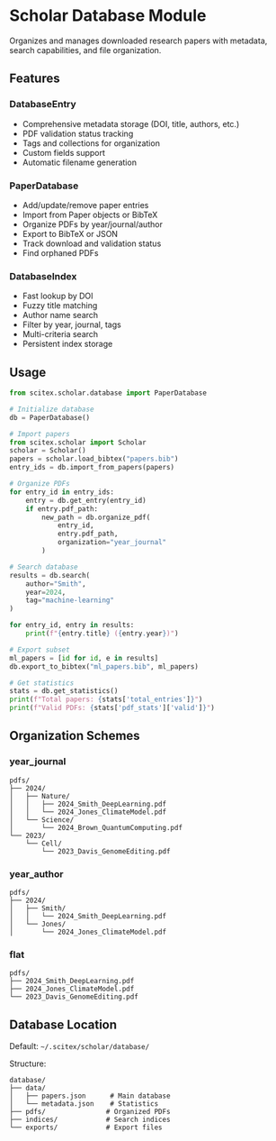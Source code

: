 # Scholar Database Module

Organizes and manages downloaded research papers with metadata, search capabilities, and file organization.

## Features

### DatabaseEntry
- Comprehensive metadata storage (DOI, title, authors, etc.)
- PDF validation status tracking
- Tags and collections for organization
- Custom fields support
- Automatic filename generation

### PaperDatabase
- Add/update/remove paper entries
- Import from Paper objects or BibTeX
- Organize PDFs by year/journal/author
- Export to BibTeX or JSON
- Track download and validation status
- Find orphaned PDFs

### DatabaseIndex
- Fast lookup by DOI
- Fuzzy title matching
- Author name search
- Filter by year, journal, tags
- Multi-criteria search
- Persistent index storage

## Usage

```python
from scitex.scholar.database import PaperDatabase

# Initialize database
db = PaperDatabase()

# Import papers
from scitex.scholar import Scholar
scholar = Scholar()
papers = scholar.load_bibtex("papers.bib")
entry_ids = db.import_from_papers(papers)

# Organize PDFs
for entry_id in entry_ids:
    entry = db.get_entry(entry_id)
    if entry.pdf_path:
        new_path = db.organize_pdf(
            entry_id, 
            entry.pdf_path,
            organization="year_journal"
        )

# Search database
results = db.search(
    author="Smith",
    year=2024,
    tag="machine-learning"
)

for entry_id, entry in results:
    print(f"{entry.title} ({entry.year})")

# Export subset
ml_papers = [id for id, e in results]
db.export_to_bibtex("ml_papers.bib", ml_papers)

# Get statistics
stats = db.get_statistics()
print(f"Total papers: {stats['total_entries']}")
print(f"Valid PDFs: {stats['pdf_stats']['valid']}")
```

## Organization Schemes

### year_journal
```
pdfs/
├── 2024/
│   ├── Nature/
│   │   ├── 2024_Smith_DeepLearning.pdf
│   │   └── 2024_Jones_ClimateModel.pdf
│   └── Science/
│       └── 2024_Brown_QuantumComputing.pdf
└── 2023/
    └── Cell/
        └── 2023_Davis_GenomeEditing.pdf
```

### year_author
```
pdfs/
├── 2024/
│   ├── Smith/
│   │   └── 2024_Smith_DeepLearning.pdf
│   └── Jones/
│       └── 2024_Jones_ClimateModel.pdf
```

### flat
```
pdfs/
├── 2024_Smith_DeepLearning.pdf
├── 2024_Jones_ClimateModel.pdf
└── 2023_Davis_GenomeEditing.pdf
```

## Database Location

Default: `~/.scitex/scholar/database/`

Structure:
```
database/
├── data/
│   ├── papers.json      # Main database
│   └── metadata.json    # Statistics
├── pdfs/               # Organized PDFs
├── indices/            # Search indices
└── exports/            # Export files
```
